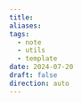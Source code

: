 ```yaml
---
title: 
aliases: 
tags:
  - note
  - utils
  - template
date: 2024-07-20
draft: false
direction: auto
---
```



<!-- wp:uagb/post-grid {"btnBorderStyle":"none","block_id":"d72177fb","categories":"113","postType":"page","taxonomyType":"post_tag","layoutConfig":[["uagb/post-image",{"metadata":{"name":""},"otterConditions":[],"hasCustomCSS":false,"globalBlockStyleName":"","globalBlockStyleId":"","UAGHideDesktop":false,"UAGHideMob":false,"UAGHideTab":false,"UAGLoggedIn":false,"UAGLoggedOut":false,"UAGDay":[],"UAGResponsiveConditions":false,"UAGAnimationType":"","UAGAnimationTime":400,"UAGAnimationDelay":0,"UAGAnimationEasing":"ease","UAGAnimationRepeat":false,"UAGPosition":"","UAGStickyLocation":"top","UAGStickyRestricted":false,"UAGStickyOffset":0,"children":[]}],["uagb/post-title",{"metadata":{"name":""},"otterConditions":[],"hasCustomCSS":false,"globalBlockStyleName":"","globalBlockStyleId":"","UAGHideDesktop":false,"UAGHideMob":false,"UAGHideTab":false,"UAGLoggedIn":false,"UAGLoggedOut":false,"UAGDay":[],"UAGResponsiveConditions":false,"UAGAnimationType":"","UAGAnimationTime":400,"UAGAnimationDelay":0,"UAGAnimationEasing":"ease","UAGAnimationRepeat":false,"UAGPosition":"","UAGStickyLocation":"top","UAGStickyRestricted":false,"UAGStickyOffset":0,"children":[]}],["uagb/post-excerpt",{"metadata":{"name":""},"otterConditions":[],"hasCustomCSS":false,"globalBlockStyleName":"","globalBlockStyleId":"","UAGHideDesktop":false,"UAGHideMob":false,"UAGHideTab":false,"UAGLoggedIn":false,"UAGLoggedOut":false,"UAGDay":[],"UAGResponsiveConditions":false,"UAGAnimationType":"","UAGAnimationTime":400,"UAGAnimationDelay":0,"UAGAnimationEasing":"ease","UAGAnimationRepeat":false,"UAGPosition":"","UAGStickyLocation":"top","UAGStickyRestricted":false,"UAGStickyOffset":0,"children":[]}]]} /-->
